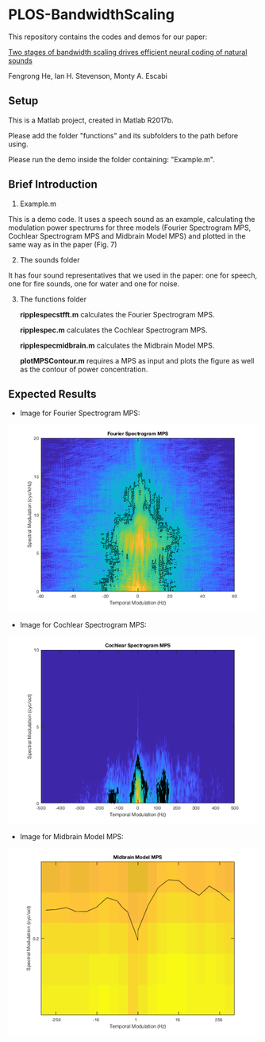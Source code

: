 # PLOS-BandwidthScaling

This repository contains the codes and demos for our paper: 

[Two stages of bandwidth scaling drives efficient neural coding of natural sounds](https://doi.org/10.1371/journal.pcbi.1005996)

Fengrong He, Ian H. Stevenson, Monty A. Escabi

## Setup 

This is a Matlab project, created in Matlab R2017b. 

Please add the folder "functions" and its subfolders to the path before using.

Please run the demo inside the folder containing: "Example.m".

## Brief Introduction

1. Example.m 

This is a demo code. It uses a speech sound as an example, calculating the modulation power spectrums for three models (Fourier Spectrogram MPS, Cochlear Spectrogram MPS and Midbrain Model MPS) and plotted in the same way as in the paper (Fig. 7) 

2. The sounds folder

It has four sound representatives that we used in the paper: one for speech, one for fire sounds, one for water and one for noise. 

3. The functions folder

    **ripplespecstfft.m** calculates the Fourier Spectrogram MPS.

    **ripplespec.m** calculates the Cochlear Spectrogram MPS.

    **ripplespecmidbrain.m** calculates the Midbrain Model MPS.

    **plotMPSContour.m** requires a MPS as input and plots the figure as well as the contour of power concentration. 
    
## Expected Results
- Image for Fourier Spectrogram MPS:

![alt text](https://github.com/EscabiLab/PLOS-BandwidthScaling/blob/e49b42830315cb714a6f44f9705f074808cfc3dc/results/FourierMPS.png)

- Image for Cochlear Spectrogram MPS: 

![alt text](https://github.com/EscabiLab/PLOS-BandwidthScaling/blob/e49b42830315cb714a6f44f9705f074808cfc3dc/results/CochlearMPS.png)

- Image for Midbrain Model MPS:

![alt text](https://github.com/EscabiLab/PLOS-BandwidthScaling/blob/e49b42830315cb714a6f44f9705f074808cfc3dc/results/MidbrainMPS.png)
